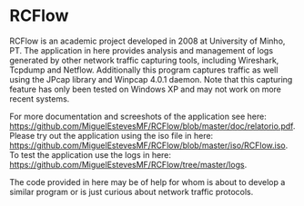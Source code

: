 RCFlow
====

RCFlow is an academic project developed in 2008 at University of Minho, PT.
The application in here provides analysis and management of logs generated by other network traffic capturing tools, including Wireshark, Tcpdump and Netflow.
Additionally this program captures traffic as well using the JPcap library and Winpcap 4.0.1 daemon.
Note that this capturing feature has only been tested on Windows XP and may not work on more recent systems.

For more documentation and screeshots of the application see here: https://github.com/MiguelEstevesMF/RCFlow/blob/master/doc/relatorio.pdf.
Please try out the application using the iso file in here: https://github.com/MiguelEstevesMF/RCFlow/blob/master/iso/RCFlow.iso.
To test the application use the logs in here: https://github.com/MiguelEstevesMF/RCFlow/tree/master/logs.

The code provided in here may be of help for whom is about to develop a similar program or is just curious about network traffic protocols.
